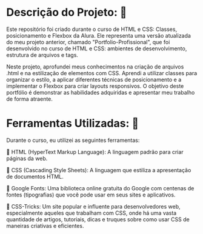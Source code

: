 # Descrição do Projeto: 💫
Este repositório foi criado durante o curso de HTML e CSS: Classes, posicionamento e Flexbox da Alura. Ele representa uma versão atualizada do meu projeto anterior, chamado "Portfolio-Profissional", que foi desenvolvido no curso de HTML e CSS: ambientes de desenvolvimento, estrutura de arquivos e tags.

Neste projeto, aprofundei meus conhecimentos na criação de arquivos .html e na estilização de elementos com CSS. Aprendi a utilizar classes para organizar o estilo, a aplicar diferentes técnicas de posicionamento e a implementar o Flexbox para criar layouts responsivos. O objetivo deste portfólio é demonstrar as habilidades adquiridas e apresentar meu trabalho de forma atraente.

# Ferramentas Utilizadas: 🔨
Durante o curso, eu utilizei as seguintes ferramentas:

 🎯 HTML (HyperText Markup Language): A linguagem padrão para criar páginas da web.


 🎯 CSS (Cascading Style Sheets): A linguagem que estiliza a apresentação de documentos HTML.


 🎯 Google Fonts: Uma biblioteca online gratuita do Google com centenas de fontes (tipografias) que você pode usar em seus sites e aplicativos.


🎯 CSS-Tricks: Um site popular e influente para desenvolvedores web, especialmente aqueles que trabalham com CSS, onde há uma vasta quantidade de artigos, tutoriais, dicas e truques sobre como usar CSS de maneiras criativas e eficientes.

